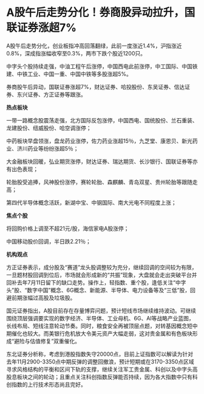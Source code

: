 # A股午后走势分化！券商股异动拉升，国联证券涨超7%

A股午后走势分化，创业板指冲高回落翻绿，此前一度涨近1.4%，沪指涨近0.8%，深成指涨幅收窄至0.3%，两市下跌个股近1200只。

中字头个股持续走强，中油工程午后涨停，中国西电此前涨停，中工国际、中国铁建、中铁工业、中国一重、中国中铁等多股涨超5%。

券商股午后异动，国联证券涨超7%，财达证券、哈投股份、东吴证券、信达证券、东兴证券、方正证券等跟涨。

**热点板块**

一带一路概念股震荡走强，北方国际反包涨停，中国西电、国统股份、兰石重装、龙建股份、纽威股份、哈空调涨停；

中药板块早盘领涨，盘龙药业涨停，佐力药业涨超15％，九芝堂、康恩贝、新光药业、济川药业等纷纷涨超5％；

大金融板块回暖，弘业期货涨停，财达证券、瑞达期货、长沙银行、国联证券等亦有出色表现；

轮胎股受追捧，风神股份涨停，赛轮轮胎、森麒麟、青岛双星、贵州轮胎等跟随走高；

第四代半导体概念活跃，新湖中宝、中钢国际、南大光电不同程度上涨；

**焦点个股**

将回购价格上调至不超21元/股，海信家电A股涨停；

中国移动股价回调，半日跌2.21％；

**机构观点**

方正证券表示，成分股及“赛道”龙头股调整较为充分，继续回调的空间较为有限，一旦题材股回调到位后，市场就会形成新的“共振”现象，大盘就会走出突破平台并回补去年7月11日留下的缺口走势。操作上，轻指数、重个股，逢低关注“中字头”股、“数字中国”概念、6G概念、新能源、半导体、电力设备等及“三低”股，回避前期涨幅过高股及垃圾股。

国元证券指出，A股目前存在存量博弈问题，预计短线市场继续维持波动。可继续围绕顶层强调要实现的数字经济、半导体、工业母机、6G、AI等战略产业蓝图，长线布局、短线注意轮动节奏。同时，粮食安全再被顶层点题，对转基因概念短中期催化也较大。而美银行危机放大令美元资产大幅走弱，这对贵金属和有色板块形成“避险与估值修复”双重催化。

东北证券分析称，考虑到港股指数失守20000点，目前上证指数可以解读为针对去年11月2900-3350点中期反弹的调整回撤浪，预计短期或在3170-3350点区域寻求风格结构的平衡和区间下轨的支撑，继续关注军工贵金属、科创以及中字头高股息板块之间的轮动；且重点关注科创指数反弹能否持续，因为各大指数中只有科创指数的上行技术形态尚且完好。


